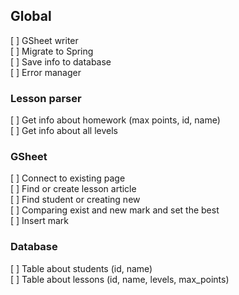 ## Global
[ ] GSheet writer \
[ ] Migrate to Spring \
[ ] Save info to database \
[ ] Error manager
### Lesson parser 
[ ] Get info about homework (max points, id, name) \
[ ] Get info about all levels
### GSheet
[ ] Connect to existing page \
[ ] Find or create lesson article \
[ ] Find student or creating new \
[ ] Comparing exist and new mark and set the best \
[ ] Insert mark
### Database
[ ] Table about students (id, name) \
[ ] Table about lessons (id, name, levels, max_points)
